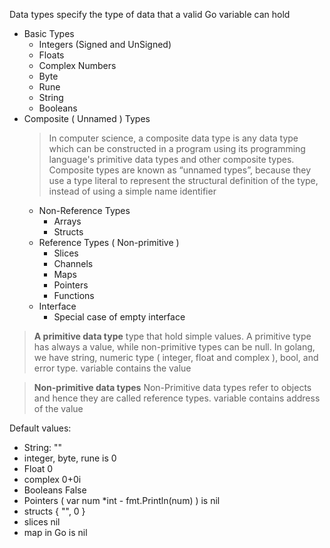 

Data types specify the type of data that a valid Go variable can hold


- Basic Types
  - Integers (Signed and UnSigned)
  - Floats
  - Complex Numbers
  - Byte
  - Rune
  - String
  - Booleans
- Composite ( Unnamed ) Types
  > In computer science, a composite data type is any data type which can be constructed in a program using its programming language's primitive data types and other composite types.  Composite types are known as “unnamed types”, because they use a type literal to represent the structural definition of the type, instead of using a simple name identifier
  - Non-Reference Types
    - Arrays
    - Structs 
  - Reference Types ( Non-primitive )
    - Slices
    - Channels
    - Maps
    - Pointers
    - Functions
  - Interface
    - Special case of empty interface


> **A primitive data type** type that hold simple values. A primitive type has always a value, while non-primitive types can be null.  In golang, we have string, numeric type ( integer, float and complex ), bool, and error type.  variable contains the value 

> **Non-primitive data types** Non-Primitive data types refer to objects and hence they are called reference types. variable contains address of the value 

Default values:
- String: ""
- integer, byte, rune is 0
- Float  0
- complex 0+0i
- Booleans False
- Pointers ( var num *int - fmt.Println(num) ) is nil
- structs { "", 0 }
- slices nil
- map in Go is nil
